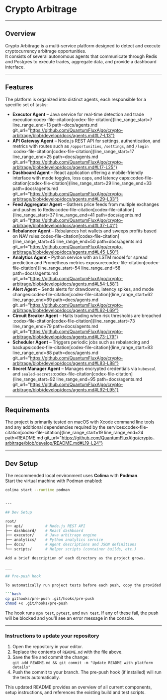 # Crypto Arbitrage

---

## Overview

Crypto Arbitrage is a multi-service platform designed to detect and execute cryptocurrency arbitrage opportunities.  
It consists of several autonomous agents that communicate through Redis and Postgres to execute trades, aggregate data, and provide a dashboard interface.

---

## Features

The platform is organized into distinct agents, each responsible for a specific set of tasks:

- **Executor Agent** – Java service for real-time detection and trade execution​:codex-file-citation[codex-file-citation]{line_range_start=7 line_range_end=13 path=docs/agents.md git_url="https://github.com/QuantumFluxAlgo/crypto-arbitrage/blob/develop/docs/agents.md#L7-L13"}​
- **API Gateway Agent** – Node.js REST API for settings, authentication, and metrics with routes such as `/opportunities`, `/settings`, and `/login`​:codex-file-citation[codex-file-citation]{line_range_start=17 line_range_end=25 path=docs/agents.md git_url="https://github.com/QuantumFluxAlgo/crypto-arbitrage/blob/develop/docs/agents.md#L17-L25"}​
- **Dashboard Agent** – React application offering a mobile-friendly interface with mode toggles, loss caps, and latency caps​:codex-file-citation[codex-file-citation]{line_range_start=29 line_range_end=33 path=docs/agents.md git_url="https://github.com/QuantumFluxAlgo/crypto-arbitrage/blob/develop/docs/agents.md#L29-L33"}​
- **Feed Aggregator Agent** – Gathers price feeds from multiple exchanges and pushes to Redis​:codex-file-citation[codex-file-citation]{line_range_start=37 line_range_end=41 path=docs/agents.md git_url="https://github.com/QuantumFluxAlgo/crypto-arbitrage/blob/develop/docs/agents.md#L37-L41"}​
- **Rebalancer Agent** – Rebalances hot wallets and sweeps profits based on NAV rules​:codex-file-citation[codex-file-citation]{line_range_start=45 line_range_end=50 path=docs/agents.md git_url="https://github.com/QuantumFluxAlgo/crypto-arbitrage/blob/develop/docs/agents.md#L45-L50"}​
- **Analytics Agent** – Python service with an LSTM model for spread prediction and Prometheus metrics exposure​:codex-file-citation[codex-file-citation]{line_range_start=54 line_range_end=58 path=docs/agents.md git_url="https://github.com/QuantumFluxAlgo/crypto-arbitrage/blob/develop/docs/agents.md#L54-L58"}​
- **Alert Agent** – Sends alerts for drawdowns, latency spikes, and mode changes​:codex-file-citation[codex-file-citation]{line_range_start=62 line_range_end=69 path=docs/agents.md git_url="https://github.com/QuantumFluxAlgo/crypto-arbitrage/blob/develop/docs/agents.md#L62-L69"}​
- **Circuit Breaker Agent** – Halts trading when risk thresholds are breached​:codex-file-citation[codex-file-citation]{line_range_start=73 line_range_end=79 path=docs/agents.md git_url="https://github.com/QuantumFluxAlgo/crypto-arbitrage/blob/develop/docs/agents.md#L73-L79"}​
- **Scheduler Agent** – Triggers periodic jobs such as rebalancing and backups​:codex-file-citation[codex-file-citation]{line_range_start=83 line_range_end=88 path=docs/agents.md git_url="https://github.com/QuantumFluxAlgo/crypto-arbitrage/blob/develop/docs/agents.md#L83-L88"}​
- **Secret Manager Agent** – Manages encrypted credentials via `kubeseal` and `sealed-secrets`​:codex-file-citation[codex-file-citation]{line_range_start=92 line_range_end=95 path=docs/agents.md git_url="https://github.com/QuantumFluxAlgo/crypto-arbitrage/blob/develop/docs/agents.md#L92-L95"}​

---

## Requirements

The project is primarily tested on macOS with Xcode command line tools and any additional dependencies required by the services​:codex-file-citation[codex-file-citation]{line_range_start=19 line_range_end=24 path=README.md git_url="https://github.com/QuantumFluxAlgo/crypto-arbitrage/blob/develop/README.md#L19-L24"}​

---

## Dev Setup

The recommended local environment uses **Colima** with **Podman**.  
Start the virtual machine with Podman enabled:

```bash
colima start --runtime podman


---

## Dev Setup

root/
├── api/          # Node.js REST API
├── dashboard/    # React dashboard
├── executor/     # Java arbitrage engine
├── analytics/    # Python analytics service
├── docs/         # Agent descriptions and JSON definitions
└── scripts/      # Helper scripts (container builds, etc.)

Add a brief description of each directory as the project grows.

___

## Pre-push hook

To automatically run project tests before each push, copy the provided hook file and make it executable:

```bash
cp githooks/pre-push .git/hooks/pre-push
chmod +x .git/hooks/pre-push
```

The hook runs `npm test`, `pytest`, and `mvn test`. If any of these fail, the push will be blocked and you'll see an error message in the console.

---

### Instructions to update your repository

1. Open the repository in your editor.
2. Replace the contents of `README.md` with the file above.
3. Save the file and commit the change:  
   `git add README.md && git commit -m "Update README with platform details"`
4. Push the commit to your branch. The pre-push hook (if installed) will run the tests automatically.

This updated README provides an overview of all current components, setup instructions, and references the existing build and test scripts.

